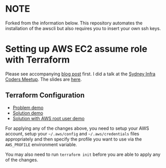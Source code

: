 # NOTE
Forked from the information below.  This repository automates the installation of the awscli but also requires you to insert your own ssh keys.

# Setting up AWS EC2 assume role with Terraform

Please see accompanying [blog post](http://echorand.me/setting-up-aws-ec2-assume-role-with-terraform.html) first. I did a talk
at the [Sydney Infra Coders Meetup](https://www.meetup.com/en-AU/Infrastructure-Coders-Sydney/events/248492783/). The slides are [here](./AWS%20EC2%20Assume%20Role%20with%20Terraform.pdf).

## Terraform Configuration


- [Problem demo](./terraform_configuration/problem_demo)
- [Solution demo](./terraform_configuration/solution_demo)
- [Solution with AWS root user demo](./terraform_configuration/solution_demo_root_user)


For applying any of the changes above, you need to setup your AWS account, setup
your `~/.aws/config` and `~/.aws/credentials` files appropriately and then specify
the profile you want to use via the `AWS_PROFILE` environment variable.

You may also need to run `terraform init` before you are able to apply any of the changes.
